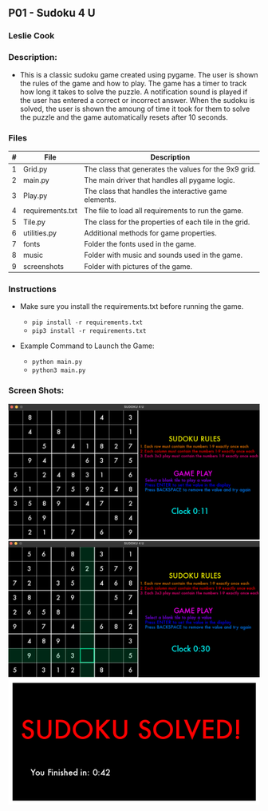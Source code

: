 ## P01 - Sudoku 4 U
### Leslie Cook
### Description:

- This is a classic sudoku game created using pygame. The user is shown the rules of the game and how to play. The game has a timer to track how long it takes to solve the puzzle. A notification sound is played if the user has entered a correct or incorrect answer. When the sudoku is solved, the user is shown the amoung of time it took for them to solve the puzzle and the game automatically resets after 10 seconds. 


### Files

|   #   | File            | Description                                           |
| :---: | --------------- | ------------------------------------------------------|
|   1   | Grid.py         | The class that generates the values for the 9x9 grid. |
|   2   | main.py         | The main driver that handles all pygame logic.        |
|   3   | Play.py         | The class that handles the interactive game elements. |
|   4   | requirements.txt| The file to load all requirements to run the game.    |
|   5   | Tile.py         | The class for the properties of each tile in the grid.|
|   6   | utilities.py    | Additional methods for game properties.               |
|   7   | fonts           | Folder the fonts used in the game.                    |
|   8   | music           | Folder with music and sounds used in the game.        |
|   9   | screenshots     | Folder with pictures of the game.                     |


### Instructions

- Make sure you install the requirements.txt before running the game.
    - `pip install -r requirements.txt`
    - `pip3 install -r requirements.txt`

- Example Command to Launch the Game:
    - `python main.py`
    - `python3 main.py`

### Screen Shots:

<img src="screenshots/sudoku.png">
<img src="screenshots/tileSelect.png">
<img src="screenshots/popup.png">